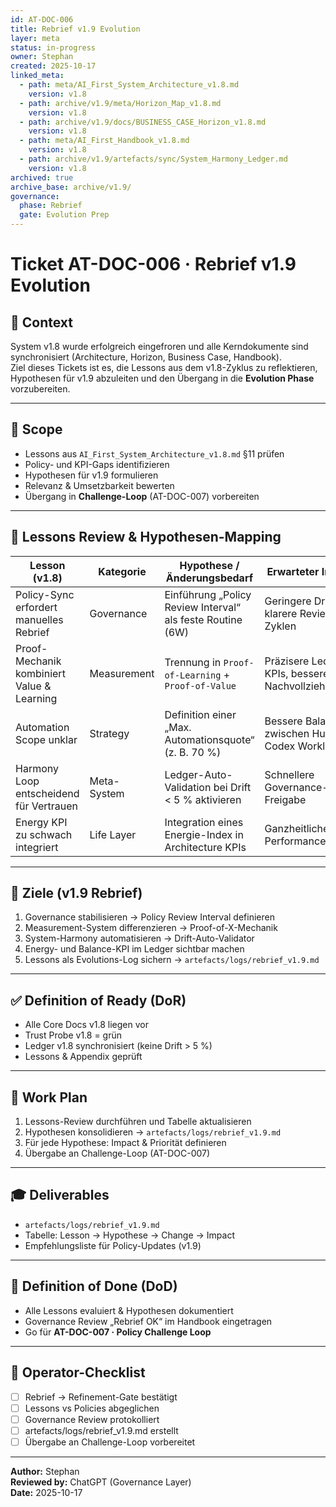 ```yaml
---
id: AT-DOC-006
title: Rebrief v1.9 Evolution
layer: meta
status: in-progress
owner: Stephan
created: 2025-10-17
linked_meta:
  - path: meta/AI_First_System_Architecture_v1.8.md
    version: v1.8
  - path: archive/v1.9/meta/Horizon_Map_v1.8.md
    version: v1.8
  - path: archive/v1.9/docs/BUSINESS_CASE_Horizon_v1.8.md
    version: v1.8
  - path: meta/AI_First_Handbook_v1.8.md
    version: v1.8
  - path: archive/v1.9/artefacts/sync/System_Harmony_Ledger.md
    version: v1.8
archived: true
archive_base: archive/v1.9/
governance:
  phase: Rebrief
  gate: Evolution Prep
---
```


# Ticket AT-DOC-006 · Rebrief v1.9 Evolution

## 🎯 Context
System v1.8 wurde erfolgreich eingefroren und alle Kern­dokumente sind synchronisiert (Architecture, Horizon, Business Case, Handbook).  
Ziel dieses Tickets ist es, die Lessons aus dem v1.8-Zyklus zu reflektieren, Hypothesen für v1.9 abzuleiten und den Übergang in die **Evolution Phase** vorzubereiten.

---

## 🧩 Scope
- Lessons aus `AI_First_System_Architecture_v1.8.md` §11 prüfen  
- Policy- und KPI-Gaps identifizieren  
- Hypothesen für v1.9 formulieren  
- Relevanz & Umsetzbarkeit bewerten  
- Übergang in **Challenge-Loop** (AT-DOC-007) vorbereiten

---

## 🧠 Lessons Review & Hypothesen-Mapping

| Lesson (v1.8) | Kategorie | Hypothese / Änderungsbedarf | Erwarteter Impact |
|----------------|------------|------------------------------|-------------------|
| Policy-Sync erfordert manuelles Rebrief | Governance | Einführung „Policy Review Interval“ als feste Routine (6W) | Geringere Drift, klarere Review-Zyklen |
| Proof-Mechanik kombiniert Value & Learning | Measurement | Trennung in `Proof-of-Learning` + `Proof-of-Value` | Präzisere Ledger-KPIs, bessere Nachvollziehbarkeit |
| Automation Scope unklar | Strategy | Definition einer „Max. Automationsquote“ (z. B. 70 %) | Bessere Balance zwischen Human & Codex Workload |
| Harmony Loop entscheidend für Vertrauen | Meta-System | Ledger-Auto-Validation bei Drift < 5 % aktivieren | Schnellere Governance-Freigabe |
| Energy KPI zu schwach integriert | Life Layer | Integration eines Energie-Index in Architecture KPIs | Ganzheitlicheres Performance-Bild |

---

## 🧭 Ziele (v1.9 Rebrief)
1. Governance stabilisieren → Policy Review Interval definieren  
2. Measurement-System differenzieren → Proof-of-X-Mechanik  
3. System-Harmony automatisieren → Drift-Auto-Validator  
4. Energy- und Balance-KPI im Ledger sichtbar machen  
5. Lessons als Evolutions-Log sichern → `artefacts/logs/rebrief_v1.9.md`

---

## ✅ Definition of Ready (DoR)
- Alle Core Docs v1.8 liegen vor  
- Trust Probe v1.8 = grün  
- Ledger v1.8 synchronisiert (keine Drift > 5 %)  
- Lessons & Appendix geprüft  

---

## 🔁 Work Plan
1. Lessons-Review durchführen und Tabelle aktualisieren  
2. Hypothesen konsolidieren → `artefacts/logs/rebrief_v1.9.md`  
3. Für jede Hypothese: Impact & Priorität definieren  
4. Übergabe an Challenge-Loop (AT-DOC-007)

---

## 🎓 Deliverables
- `artefacts/logs/rebrief_v1.9.md`  
- Tabelle: Lesson → Hypothese → Change → Impact  
- Empfehlungsliste für Policy-Updates (v1.9)  

---

## 🏁 Definition of Done (DoD)
- Alle Lessons evaluiert & Hypothesen dokumentiert  
- Governance Review „Rebrief OK“ im Handbook eingetragen  
- Go für **AT-DOC-007 · Policy Challenge Loop**  

---

## 🧩 Operator-Checklist
- [ ] Rebrief → Refinement-Gate bestätigt  
- [ ] Lessons vs Policies abgeglichen  
- [ ] Governance Review protokolliert  
- [ ] artefacts/logs/rebrief_v1.9.md erstellt  
- [ ] Übergabe an Challenge-Loop vorbereitet  

---

**Author:** Stephan  
**Reviewed by:** ChatGPT (Governance Layer)  
**Date:** 2025-10-17  
